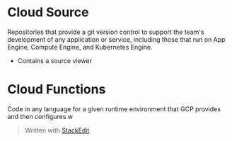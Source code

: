 
# Cloud Source

Repositories that provide a git version control to support the team's development of any application or service, including those that run on App Engine, Compute Engine, and Kubernetes Engine. 
- Contains a source viewer

# Cloud Functions

Code in any language for a given runtime environment that GCP provides and then configures w

> Written with [StackEdit](https://stackedit.io/).
<!--stackedit_data:
eyJoaXN0b3J5IjpbMTM5NzQxNDM5XX0=
-->